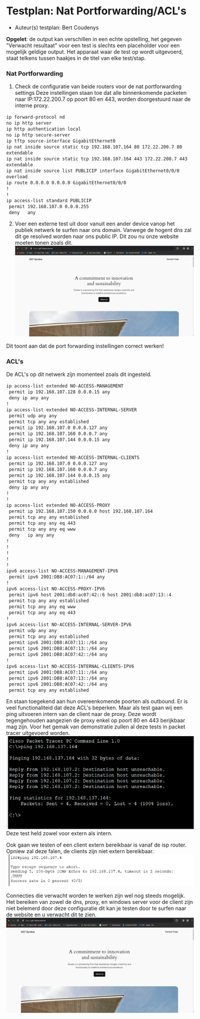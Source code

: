 # Testplan: Nat Portforwarding/ACL's

- Auteur(s) testplan: Bert Coudenys

**Opgelet**: de output kan verschillen in een echte opstelling, het gegeven "Verwacht resultaat" voor een test is slechts een placeholder voor een mogelijk geldige output. Het apparaat waar de test op wordt uitgevoerd, staat telkens tussen haakjes in de titel van elke test/stap.

### Nat Portforwarding

1. Check de configuratie van beide routers voor de nat portforwarding settings
   Deze instellingen staan toe dat alle binnenkomende packeten naar IP:172.22.200.7 op poort 80 en 443, worden doorgestuurd naar de interne proxy.

```
ip forward-protocol nd
no ip http server
ip http authentication local
no ip http secure-server
ip tftp source-interface GigabitEthernet0
ip nat inside source static tcp 192.168.107.164 80 172.22.200.7 80 extendable
ip nat inside source static tcp 192.168.107.164 443 172.22.200.7 443 extendable
ip nat inside source list PUBLICIP interface GigabitEthernet0/0/0 overload
ip route 0.0.0.0 0.0.0.0 GigabitEthernet0/0/0
!
!
ip access-list standard PUBLICIP
 permit 192.168.107.0 0.0.0.255
 deny   any
```

2. Voer een externe test uit door vanuit een ander device vanop het publiek netwerk te surfen naar ons domain. Vanwege de hogent dns zal dit ge resolved worden naar ons public IP. Dit zou nu onze website moeten tonen zoals dit.
   ![Image website](img/g07-blameinternal.png)

Dit toont aan dat de port forwarding instellingen correct werken!

### ACL's

De ACL's op dit netwerk zijn momenteel zoals dit ingesteld.

```
ip access-list extended NO-ACCESS-MANAGEMENT
 permit ip 192.168.107.128 0.0.0.15 any
 deny ip any any
!
ip access-list extended NO-ACCESS-INTERNAL-SERVER
 permit udp any any
 permit tcp any any established
 permit ip 192.168.107.0 0.0.0.127 any
 permit ip 192.168.107.160 0.0.0.7 any
 permit ip 192.168.107.144 0.0.0.15 any
 deny ip any any
!
ip access-list extended NO-ACCESS-INTERNAL-CLIENTS
 permit ip 192.168.107.0 0.0.0.127 any
 permit ip 192.168.107.160 0.0.0.7 any
 permit ip 192.168.107.144 0.0.0.15 any
 permit tcp any any established
 deny ip any any
!
!
ip access-list extended NO-ACCESS-PROXY
 permit ip 192.168.107.150 0.0.0.0 host 192.168.107.164
 permit tcp any any established
 permit tcp any any eq 443
 permit tcp any any eq www
 deny   ip any any
!
!
!
!
!
ipv6 access-list NO-ACCESS-MANAGEMENT-IPV6
 permit ipv6 2001:DB8:AC07:1::/64 any
!
ipv6 access-list NO-ACCESS-PROXY-IPV6
 permit ipv6 host 2001:db8:ac07:42::6 host 2001:db8:ac07:13::4
 permit tcp any any established
 permit tcp any any eq www
 permit tcp any any eq 443
!
ipv6 access-list NO-ACCESS-INTERNAL-SERVER-IPV6
 permit udp any any
 permit tcp any any established
 permit ipv6 2001:DB8:AC07:11::/64 any
 permit ipv6 2001:DB8:AC07:13::/64 any
 permit ipv6 2001:DB8:AC07:42::/64 any
!
ipv6 access-list NO-ACCESS-INTERNAL-CLIENTS-IPV6
 permit ipv6 2001:DB8:AC07:11::/64 any
 permit ipv6 2001:DB8:AC07:13::/64 any
 permit ipv6 2001:DB8:AC07:42::/64 any
 permit tcp any any established
```

En staan toegekend aan hun overeenkomende poorten als outbound.
Er is veel functionaliteid dat deze ACL's beperken.
Maar als test gaan wij een ping uitvoeren intern van de client naar de proxy.
Deze wordt tegengehouden aangezien de proxy enkel op poort 80 en 443 berijkbaar mag zijn.
Voor het gemak van demonstratie zullen al deze tests in packet tracer uitgevoerd worden.
![Failed Ping](img/failed%20ping%20vanwege%20acl's.png)
Deze test held zowel voor extern als intern.

Ook gaan we testen of een client extern bereikbaar is vanaf de isp router.
Opniew zal deze falen, de clients zijn niet extern bereikbaar.
![hsrp](img/failed%20ping%20vanwege%20acls%20isp.png)

Connecties die verwacht worden te werken zijn wel nog steeds mogelijk. Het bereiken van zowel de dns, proxy, en windows server voor de client zijn niet belemerd door deze configuratie dit kan je testen door te surfen naar de website en u verwacht dit te zien.
![Image website](img/g07-blameinternal.png)
